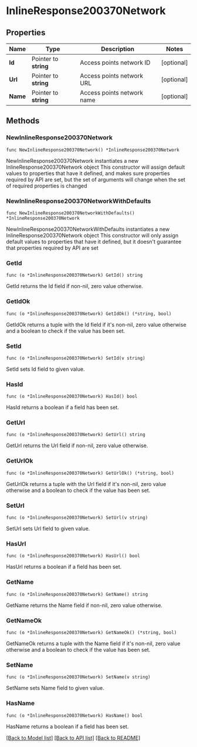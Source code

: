# InlineResponse200370Network

## Properties

Name | Type | Description | Notes
------------ | ------------- | ------------- | -------------
**Id** | Pointer to **string** | Access points network ID | [optional] 
**Url** | Pointer to **string** | Access points network URL | [optional] 
**Name** | Pointer to **string** | Access points network name | [optional] 

## Methods

### NewInlineResponse200370Network

`func NewInlineResponse200370Network() *InlineResponse200370Network`

NewInlineResponse200370Network instantiates a new InlineResponse200370Network object
This constructor will assign default values to properties that have it defined,
and makes sure properties required by API are set, but the set of arguments
will change when the set of required properties is changed

### NewInlineResponse200370NetworkWithDefaults

`func NewInlineResponse200370NetworkWithDefaults() *InlineResponse200370Network`

NewInlineResponse200370NetworkWithDefaults instantiates a new InlineResponse200370Network object
This constructor will only assign default values to properties that have it defined,
but it doesn't guarantee that properties required by API are set

### GetId

`func (o *InlineResponse200370Network) GetId() string`

GetId returns the Id field if non-nil, zero value otherwise.

### GetIdOk

`func (o *InlineResponse200370Network) GetIdOk() (*string, bool)`

GetIdOk returns a tuple with the Id field if it's non-nil, zero value otherwise
and a boolean to check if the value has been set.

### SetId

`func (o *InlineResponse200370Network) SetId(v string)`

SetId sets Id field to given value.

### HasId

`func (o *InlineResponse200370Network) HasId() bool`

HasId returns a boolean if a field has been set.

### GetUrl

`func (o *InlineResponse200370Network) GetUrl() string`

GetUrl returns the Url field if non-nil, zero value otherwise.

### GetUrlOk

`func (o *InlineResponse200370Network) GetUrlOk() (*string, bool)`

GetUrlOk returns a tuple with the Url field if it's non-nil, zero value otherwise
and a boolean to check if the value has been set.

### SetUrl

`func (o *InlineResponse200370Network) SetUrl(v string)`

SetUrl sets Url field to given value.

### HasUrl

`func (o *InlineResponse200370Network) HasUrl() bool`

HasUrl returns a boolean if a field has been set.

### GetName

`func (o *InlineResponse200370Network) GetName() string`

GetName returns the Name field if non-nil, zero value otherwise.

### GetNameOk

`func (o *InlineResponse200370Network) GetNameOk() (*string, bool)`

GetNameOk returns a tuple with the Name field if it's non-nil, zero value otherwise
and a boolean to check if the value has been set.

### SetName

`func (o *InlineResponse200370Network) SetName(v string)`

SetName sets Name field to given value.

### HasName

`func (o *InlineResponse200370Network) HasName() bool`

HasName returns a boolean if a field has been set.


[[Back to Model list]](../README.md#documentation-for-models) [[Back to API list]](../README.md#documentation-for-api-endpoints) [[Back to README]](../README.md)


